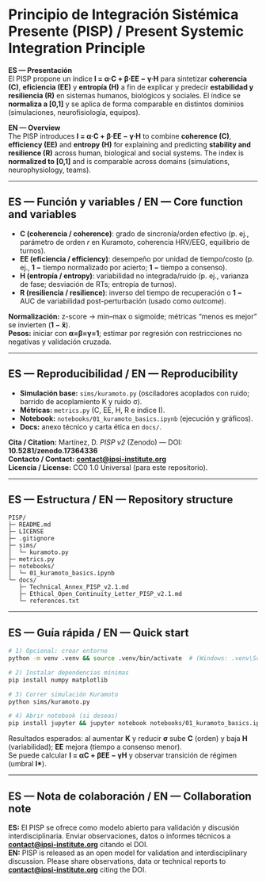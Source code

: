 # Principio de Integración Sistémica Presente (PISP) / Present Systemic Integration Principle

**ES — Presentación**  
El PISP propone un índice **I = α·C + β·EE − γ·H** para sintetizar **coherencia (C)**, **eficiencia (EE)** y **entropía (H)** a fin de explicar y predecir **estabilidad y resiliencia (R)** en sistemas humanos, biológicos y sociales. El índice se **normaliza a [0,1]** y se aplica de forma comparable en distintos dominios (simulaciones, neurofisiología, equipos).

**EN — Overview**  
The PISP introduces **I = α·C + β·EE − γ·H** to combine **coherence (C)**, **efficiency (EE)** and **entropy (H)** for explaining and predicting **stability and resilience (R)** across human, biological and social systems. The index is **normalized to [0,1]** and is comparable across domains (simulations, neurophysiology, teams).

---

## ES — Función y variables / EN — Core function and variables
- **C (coherencia / coherence)**: grado de sincronía/orden efectivo (p. ej., parámetro de orden *r* en Kuramoto, coherencia HRV/EEG, equilibrio de turnos).  
- **EE (eficiencia / efficiency)**: desempeño por unidad de tiempo/costo (p. ej., **1 −** tiempo normalizado por acierto; **1 −** tiempo a consenso).  
- **H (entropía / entropy)**: variabilidad no integrada/ruido (p. ej., varianza de fase; desviación de RTs; entropía de turnos).  
- **R (resiliencia / resilience)**: inverso del tiempo de recuperación o **1 −** AUC de variabilidad post-perturbación (usado como *outcome*).

**Normalización:** z-score → min–max o sigmoide; métricas “menos es mejor” se invierten (**1 − x̃**).  
**Pesos:** iniciar con **α=β=γ=1**; estimar por regresión con restricciones no negativas y validación cruzada.

---

## ES — Reproducibilidad / EN — Reproducibility
- **Simulación base:** `sims/kuramoto.py` (osciladores acoplados con ruido; barrido de acoplamiento K y ruido σ).  
- **Métricas:** `metrics.py` (C, EE, H, R e índice I).  
- **Notebook:** `notebooks/01_kuramoto_basics.ipynb` (ejecución y gráficos).  
- **Docs:** anexo técnico y carta ética en `docs/`.

**Cita / Citation:** Martínez, D. *PISP v2* (Zenodo) — DOI: **10.5281/zenodo.17364336**  
**Contacto / Contact:** **contact@ipsi-institute.org**  
**Licencia / License:** CC0 1.0 Universal (para este repositorio).

---

## ES — Estructura / EN — Repository structure
```
PISP/
├─ README.md
├─ LICENSE
├─ .gitignore
├─ sims/
│  └─ kuramoto.py
├─ metrics.py
├─ notebooks/
│  └─ 01_kuramoto_basics.ipynb
└─ docs/
   ├─ Technical_Annex_PISP_v2.1.md
   ├─ Ethical_Open_Continuity_Letter_PISP_v2.1.md
   └─ references.txt
```

---

## ES — Guía rápida / EN — Quick start
```bash
# 1) Opcional: crear entorno
python -m venv .venv && source .venv/bin/activate  # (Windows: .venv\Scripts\activate)

# 2) Instalar dependencias mínimas
pip install numpy matplotlib

# 3) Correr simulación Kuramoto
python sims/kuramoto.py

# 4) Abrir notebook (si deseas)
pip install jupyter && jupyter notebook notebooks/01_kuramoto_basics.ipynb
```
Resultados esperados: al aumentar **K** y reducir **σ** sube **C** (orden) y baja **H** (variabilidad); **EE** mejora (tiempo a consenso menor).  
Se puede calcular **I = αC + βEE − γH** y observar transición de régimen (umbral **I\***).

---

## ES — Nota de colaboración / EN — Collaboration note
**ES:** El PISP se ofrece como modelo abierto para validación y discusión interdisciplinaria. Enviar observaciones, datos o informes técnicos a **contact@ipsi-institute.org** citando el DOI.  
**EN:** PISP is released as an open model for validation and interdisciplinary discussion. Please share observations, data or technical reports to **contact@ipsi-institute.org** citing the DOI.
